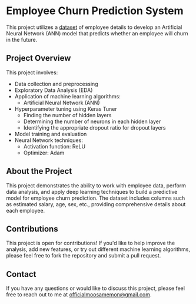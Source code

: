 # Employee Churn Prediction System

This project utilizes a [dataset](https://www.kaggle.com/datasets/shubh0799/churn-modelling) of employee details to develop an Artificial Neural Network (ANN) model that predicts whether an employee will churn in the future.

## Project Overview

This project involves:
- Data collection and preprocessing
- Exploratory Data Analysis (EDA)
- Application of machine learning algorithms:
  - Artificial Neural Network (ANN)
- Hyperparameter tuning using Keras Tuner
  - Finding the number of hidden layers
  - Determining the number of neurons in each hidden layer
  - Identifying the appropriate dropout ratio for dropout layers
- Model training and evaluation
- Neural Network techniques:
  - Activation function: ReLU
  - Optimizer: Adam

## About the Project

This project demonstrates the ability to work with employee data, perform data analysis, and apply deep learning techniques to build a predictive model for employee churn prediction. The dataset includes columns such as estimated salary, age, sex, etc., providing comprehensive details about each employee.

## Contributions

This project is open for contributions! If you'd like to help improve the analysis, add new features, or try out different machine learning algorithms, please feel free to fork the repository and submit a pull request.

## Contact

If you have any questions or would like to discuss this project, please feel free to reach out to me at [officialmoosamemon@gmail.com](mailto:officialmoosamemon@gmail.com).
